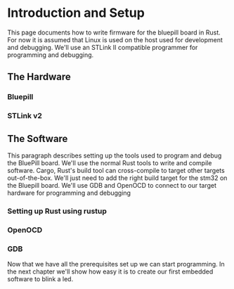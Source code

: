 # Introduction and Setup

This page documents how to write firmware for the bluepill board in Rust. For now it is assumed that Linux is used on the host used for development and debugging.
We'll use an STLink II compatible programmer for programming and debugging.

## The Hardware

### Bluepill


### STLink v2


## The Software
This paragraph describes setting up the tools used to program and debug the BluePill board. We'll use the normal Rust tools to write and compile software. Cargo, Rust's
build tool can cross-compile to target other targets out-of-the-box. We'll just need to add the right build target for the stm32 on the Bluepill board.
We'll use GDB and OpenOCD to connect to our target hardware for programming and debugging

### Setting up Rust using rustup


### OpenOCD


### GDB





Now that we have all the prerequisites set up we can start programming. In the next chapter we'll show how easy it is to create our first embedded software to blink
a led.
